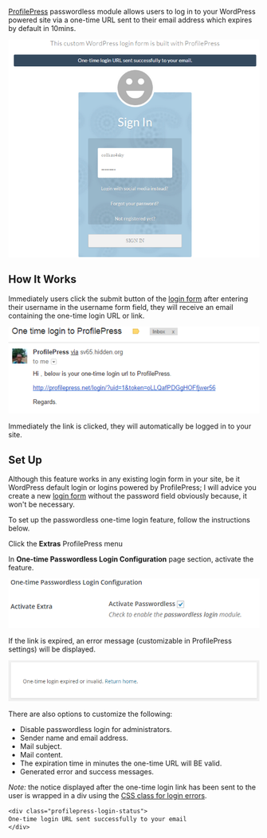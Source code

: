 [ProfilePress](http://profilepress.net/pricing/) passwordless module allows users to log in to your WordPress powered site via a one-time URL sent to their email address which expires by default in 10mins.


![ProfilePress powered Login form](img/one-time-login-sent.png)


## How It Works

Immediately users click the submit button of the [login form](../build/login-form.md) after entering their username in the username form field, they will receive an email containing the one-time login URL or link.


![Time limited one-time login email content](img/one-time-login-email.png)


Immediately the link is clicked, they will automatically be logged in to your site.


## Set Up

Although this feature works in any existing login form in your site, be it WordPress default login or logins powered by ProfilePress; I will advice you create a new [login form](../build/login-form.md) without the password field obviously because, it won't be necessary.


To set up the passwordless one-time login feature, follow the instructions below.


Click the **Extras** ProfilePress menu


In **One-time Passwordless Login Configuration** page section, activate the feature.

![Activate one-time passwordless login feature in ProfilePress](img/activate-passwordless.png)


If the link is expired, an error message (customizable in ProfilePress settings) will be displayed.


![One-time login URL expired](img/one-time-login-expired.png)

There are also options to customize the following:

* Disable passwordless login for administrators.
* Sender name and email address.
* Mail subject.
* Mail content.
* The expiration time in minutes the one-time URL will BE valid.
* Generated error and success messages.



*Note:* the notice displayed after the one-time login link has been sent to the user is wrapped in a div using the [CSS class for login errors](../build/login-form.md).
```
<div class="profilepress-login-status">
One-time login URL sent successfully to your email
</div>
```
